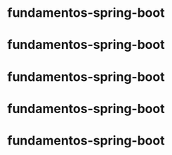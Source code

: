 # fundamentos-spring-boot
# fundamentos-spring-boot
# fundamentos-spring-boot
# fundamentos-spring-boot
# fundamentos-spring-boot
